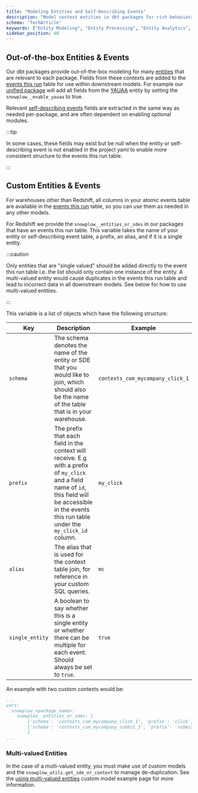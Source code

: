 ```yaml
---
title: "Modeling Entities and Self-Describing Events"
description: "Model context entities in dbt packages for rich behavioral data analysis and reporting."
schema: "TechArticle"
keywords: ["Entity Modeling", "Entity Processing", "Entity Analytics", "Entity Models", "Context Modeling", "Entity Data"]
sidebar_position: 40
---
```


## Out-of-the-box Entities & Events

Our dbt packages provide out-of-the-box modeling for many [entities](/docs/fundamentals/entities/index.md) that are relevant to each package. Fields from these contexts are added to the [events this run](/docs/modeling-your-data/modeling-your-data-with-dbt/package-mechanics/this-run-tables/index.md#events-this-run) table for use within downstream models. For example our [unified package](/docs/modeling-your-data/modeling-your-data-with-dbt/dbt-models/dbt-unified-data-model/index.md) will add all fields from the [YAUAA](/docs/pipeline/enrichments/available-enrichments/yauaa-enrichment/index.md) entity by setting the `snowplow__enable_yauaa` to true. 

Relevant [self-describing events](/docs/fundamentals/events/index.md#self-describing-events) fields are extracted in the same way as needed per-package, and are often dependent on enabling optional modules. 

:::tip

In some cases, these fields may exist but be null when the entity or self-describing event is not enabled in the project yaml to enable more consistent structure to the events this run table.

:::

## Custom Entities & Events

For warehouses other than Redshift, all columns in your atomic events table are available in the [events this run](/docs/modeling-your-data/modeling-your-data-with-dbt/package-mechanics/this-run-tables/index.md#events-this-run) table, so you can use them as needed in any other models. 

For Redshift we provide the `snowplow__entities_or_sdes` in our packages that have an events this run table. This variable takes the name of your entity or self-describing event table, a prefix, an alias, and if it is a single entity.

:::caution

Only entities that are "single valued" should be added directly to the event this run table i.e. the list should only contain one instance of the entity. A multi-valued entity would cause duplicates in the events this run table and lead to incorrect data in all downstream models. See below for how to use multi-valued entities.

:::

This variable is a list of objects which have the following structure:

| Key | Description | Example |
| ----------------------- | ----------------------------- | ----------------------------- |
| `schema` | The schema denotes the name of the entity or SDE that you would like to join, which should also be the name of the table that is in your warehouse. | `contexts_com_mycompany_click_1` |
| `prefix` | The prefix that each field in the context will receive. E.g with a prefix of `my_click` and a field name of `id`, this field will be accessible in the events this run table under the `my_click_id` column. | `my_click` |
| `alias` | The alias that is used for the context table join, for reference in your custom SQL queries. | `mc` |
| `single_entity` | A boolean to say whether this is a single entity or whether there can be multiple for each event. Should always be set to `true`. | `true` |

An example with two custom contexts would be:

```yaml  title=dbt_project.yml
...
vars:
  snowplow_<package_name>:
    snowplow__entities_or_sdes: [
        {'schema': 'contexts_com_mycompany_click_1', 'prefix': 'click', 'alias': 'mc', 'single_entity': true},
        {'schema': 'contexts_com_mycompany_submit_1', 'prefix': 'submit', 'alias': 'sub', 'single_entity': true}
        ]
...
```

### Multi-valued Entities
In the case of a mutli-valued entity, you must make use of custom models and the `snowplow_utils.get_sde_or_context` to manage de-duplication. See the [using multi-valued entities](/docs/modeling-your-data/modeling-your-data-with-dbt/dbt-custom-models/examples/using-mulit-valued-entities/index.md) custom model example page for more information.
